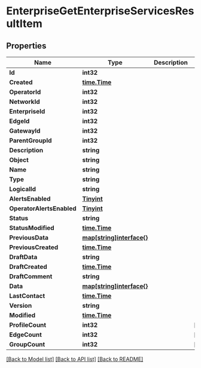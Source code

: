 # EnterpriseGetEnterpriseServicesResultItem

## Properties

Name | Type | Description | Notes
------------ | ------------- | ------------- | -------------
**Id** | **int32** |  | 
**Created** | [**time.Time**](time.Time.md) |  | 
**OperatorId** | **int32** |  | 
**NetworkId** | **int32** |  | 
**EnterpriseId** | **int32** |  | 
**EdgeId** | **int32** |  | 
**GatewayId** | **int32** |  | 
**ParentGroupId** | **int32** |  | 
**Description** | **string** |  | 
**Object** | **string** |  | 
**Name** | **string** |  | 
**Type** | **string** |  | 
**LogicalId** | **string** |  | 
**AlertsEnabled** | [**Tinyint**](tinyint.md) |  | 
**OperatorAlertsEnabled** | [**Tinyint**](tinyint.md) |  | 
**Status** | **string** |  | 
**StatusModified** | [**time.Time**](time.Time.md) |  | 
**PreviousData** | [**map[string]interface{}**](.md) |  | 
**PreviousCreated** | [**time.Time**](time.Time.md) |  | 
**DraftData** | **string** |  | 
**DraftCreated** | [**time.Time**](time.Time.md) |  | 
**DraftComment** | **string** |  | 
**Data** | [**map[string]interface{}**](.md) |  | 
**LastContact** | [**time.Time**](time.Time.md) |  | 
**Version** | **string** |  | 
**Modified** | [**time.Time**](time.Time.md) |  | 
**ProfileCount** | **int32** |  | [optional] 
**EdgeCount** | **int32** |  | [optional] 
**GroupCount** | **int32** |  | [optional] 

[[Back to Model list]](../README.md#documentation-for-models) [[Back to API list]](../README.md#documentation-for-api-endpoints) [[Back to README]](../README.md)


